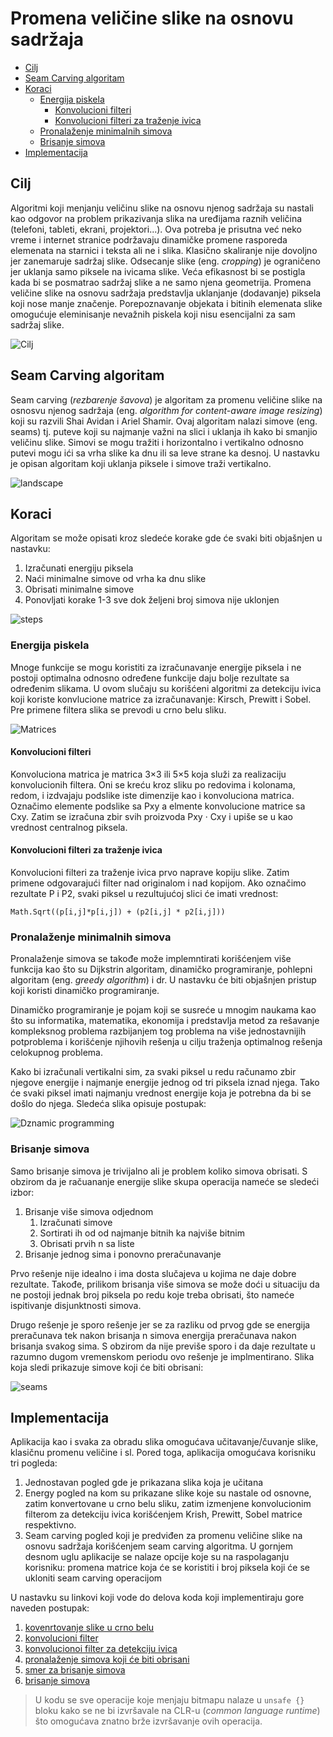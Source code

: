 
# Promena veličine slike na osnovu sadržaja

- [Cilj](#cilj)
- [Seam Carving algoritam](#seam-carving-algoritam)
- [Koraci](#koraci)
	- [Energija piskela](#energija-piskela)
		- [Konvolucioni filteri](#konvolucioni-filteri)
		- [Konvolucioni filteri za traženje ivica](#konvolucioni-filteri-za-traženje-ivica)
	- [Pronalaženje minimalnih simova](#pronalaženje-minimalnih-simova)
	- [Brisanje simova](#brisanje-simova)
- [Implementacija](#implementacija)

## Cilj

Algoritmi koji menjanju veličinu slike na osnovu njenog sadržaja su nastali kao odgovor na problem prikazivanja slika na uređijama raznih veličina (telefoni, tableti, ekrani, projektori...). Ova potreba je prisutna već neko vreme i internet stranice podržavaju dinamičke promene rasporeda elemenata na starnici i teksta ali ne i slika. Klasično skaliranje nije dovoljno jer zanemaruje sadržaj slike. Odsecanje slike (eng. *cropping*) je ograničeno jer uklanja samo piksele na ivicama slike. Veća efikasnost bi se postigla kada bi se posmatrao sadržaj slike a ne samo njena geometrija.
Promena veličine slike na osnovu sadržaja predstavlja uklanjanje (dodavanje) piksela koji nose manje značenje. Porepoznavanje objekata i bitinih elemenata slike omogućuje eleminisanje nevažnih piskela koji nisu esencijalni za sam sadržaj slike.


![Cilj](images/treeProgress.png)

## Seam Carving algoritam

Seam carving (*rezbarenje šavova*) je algoritam za promenu veličine slike na osnosvu njenog sadržaja (eng. *algorithm for content-aware image resizing*) koji su razvili Shai Avidan i Ariel Shamir. Ovaj algoritam nalazi simove (eng. seams) tj. puteve koji su najmanje važni na slici i uklanja ih kako bi smanjio veličinu slike. Simovi se mogu tražiti i horizontalno i vertikalno odnosno putevi mogu ići sa vrha slike ka dnu ili sa leve strane ka desnoj. U nastavku je opisan algoritam koji uklanja piksele i simove traži vertikalno.

![landscape](images/landscape.png)

## Koraci

Algoritam se može opisati kroz sledeće korake gde će svaki biti objašnjen u nastavku:

1.	Izračunati energiju piksela
2.	Naći minimalne simove od vrha ka dnu slike
3.	Obrisati minimalne simove
4.	Ponovljati korake 1-3 sve dok željeni broj simova nije uklonjen

![steps](images/steps.png)

### Energija piskela

Mnoge funkcije se mogu koristiti za izračunavanje energije piksela i ne postoji optimalna odnosno određene funkcije daju bolje rezultate sa određenim slikama. U ovom slučaju su korišćeni algoritmi za detekciju ivica koji koriste konvlucione matrice za izračunavanje: Kirsch, Prewitt i Sobel. Pre primene filtera slika se prevodi u crno belu sliku.

![Matrices](images/matrices.png)

#### Konvolucioni filteri


Konvoluciona matrica je matrica 3×3 ili 5×5 koja služi za realizaciju konvolucionih filtera. Oni se kreću kroz sliku po redovima i kolonama, redom, i izdvajaju podslike iste dimenzije kao i konvoluciona matrica. Označimo elemente podslike sa Pxy a elmente konvolucione matrice sa Cxy. Zatim se izračuna zbir svih proizvoda Pxy · Cxy i upiše se u kao vrednost centralnog piksela.

#### Konvolucioni filteri za traženje ivica

Konvolucioni filteri za traženje ivica prvo naprave kopiju slike. Zatim primene odgovarajući filter nad originalom i nad kopijom. Ako označimo rezultate P i P2, svaki piksel u rezultujućoj slici će imati vrednost: 
```
Math.Sqrt((p[i,j]*p[i,j]) + (p2[i,j] * p2[i,j]))
```

### Pronalaženje minimalnih simova

Pronalaženje simova se takođe može implemntirati korišćenjem više funkcija kao što su Dijkstrin algoritam, dinamičko programiranje, pohlepni algoritam (eng. *greedy algorithm*) i dr. U nastavku će biti objašnjen pristup koji koristi dinamičko programiranje.

Dinamičko programiranje je pojam koji se susreće u mnogim naukama kao što su informatika, matematika, ekonomija i predstavlja metod za rešavanje kompleksnog problema razbijanjem tog problema na više jednostavnijih potproblema i korišćenje njihovih rešenja u cilju traženja optimalnog rešenja celokupnog problema.

Kako bi izračunali vertikalni sim, za svaki piksel u redu računamo zbir njegove energije i najmanje energije jednog od tri piksela iznad njega. Tako će svaki piksel imati najmanju vrednost energije koja je potrebna da bi se došlo do njega. Sledeća slika opisuje postupak: 

![Dznamic programming](images/dynamic.png)

### Brisanje simova

Samo brisanje simova je trivijalno ali je problem koliko simova obrisati.
S obzirom da je račuananje energije slike skupa operacija nameće se sledeći izbor:

1. Brisanje više simova odjednom
	1. Izračunati simove
	2. Sortirati ih od od najmanje bitnih ka najviše bitnim
	3. Obrisati prvih n sa liste	
2. Brisanje jednog sima i ponovno preračunavanje 

Prvo rešenje nije idealno i ima dosta slučajeva u kojima ne daje dobre rezultate. Takođe, prilikom brisanja više simova se može doći u situaciju da ne postoji jednak broj piksela po redu koje treba obrisati, što nameće ispitivanje disjunktnosti simova.

Drugo rešenje je sporo rešenje jer se za razliku od prvog gde se energija preračunava tek nakon brisanja n simova energija preračunava nakon brisanja svakog sima. S obzirom da nije previše sporo i da daje rezultate u razumno dugom vremenskom periodu ovo rešenje je implmentirano. Slika koja sledi prikazuje simove koji će biti obrisani: 

![seams](images/seams.png)

## Implementacija

Aplikacija kao i svaka za obradu slika omogućava učitavanje/čuvanje slike, klasičnu promenu veličine i sl. Pored toga, aplikacija omogućava korisniku tri pogleda:

1. Jednostavan pogled gde je prikazana slika koja je učitana
2. Energy pogled na kom su prikazane slike koje su nastale od osnovne, zatim konvertovane u crno belu sliku, zatim izmenjene konvolucionim filterom za detekciju ivica korišćenjem Krish, Prewitt, Sobel matrice respektivno.
3. Seam carving pogled koji je predviđen za promenu veličine slike na osnovu sadržaja korišćenjem seam carving algoritma. U gornjem desnom uglu aplikacije se nalaze opcije koje su na raspolaganju korisniku: promena matrice koja će se koristiti i broj piksela koji će se ukloniti seam carving operacijom

U nastavku su linkovi koji vode do delova koda koji implementiraju gore naveden postupak:

1. [kovenrtovanje slike u crno belu](https://github.com/MasaDjordjevic/pi-projekat/blob/master/app/SeamCarving/Filters/CoreFilters.cs#L14)
2. [konvolucioni filter](https://github.com/MasaDjordjevic/pi-projekat/blob/master/app/SeamCarving/Filters/ConvFilters.cs#L167)
3. [konvolucionoi filter za detekciju ivica](https://github.com/MasaDjordjevic/pi-projekat/blob/master/app/SeamCarving/Filters/ConvFilters.cs#L260
)
4. [pronalaženje simova koji će biti obrisani](https://github.com/MasaDjordjevic/pi-projekat/blob/master/app/SeamCarving/Views/SplitViewStrategies/SeamCravingStrategy.cs#L93)
5. [smer za brisanje simova](https://github.com/MasaDjordjevic/pi-projekat/blob/master/app/SeamCarving/Views/SplitViewStrategies/SeamCravingStrategy.cs#L166)
5. [brisanje simova](https://github.com/MasaDjordjevic/pi-projekat/blob/master/app/SeamCarving/Views/SplitViewStrategies/SeamCravingStrategy.cs#L195)

> U kodu se sve operacije koje menjaju bitmapu nalaze u `unsafe {}` bloku kako se ne bi izvršavale na CLR-u (*common language runtime*) što omogućava znatno brže izvršavanje ovih operacija.
